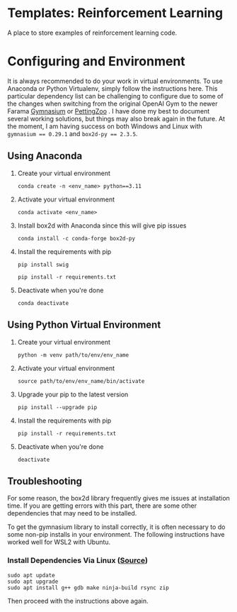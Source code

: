 # Templates: Reinforcement Learning
A place to store examples of reinforcement learning code.


# Configuring and Environment

It is always recommended to do your work in virtual environments. To use Anaconda or Python Virtualenv, simply follow the instructions here. This particular dependency list can be challenging to configure due to some of the changes when switching from the original OpenAI Gym to the newer Farama [Gymnasium](https://gymnasium.farama.org/) or [PettingZoo](https://pettingzoo.farama.org/) . I have done my best to document several working solutions, but things may also break again in the future. At the moment, I am having success on both Windows and Linux with ```gymnasium == 0.29.1``` and ```box2d-py == 2.3.5```.

## Using Anaconda

1. Create your virtual environment
    
    ```conda create -n <env_name> python==3.11```

2. Activate your virtual environment

    ```conda activate <env_name>```

3. Install box2d with Anaconda since this will give pip issues

    ```conda install -c conda-forge box2d-py```

3. Install the requirements with pip

    ```pip install swig```

    ```pip install -r requirements.txt```
    
4. Deactivate when you're done

    ```conda deactivate```

## Using Python Virtual Environment

1. Create your virtual environment

    ```python -m venv path/to/env/env_name```

2. Activate your virtual environment

    ```source path/to/env/env_name/bin/activate```

3. Upgrade your pip to the latest version

    ```pip install --upgrade pip```

4. Install the requirements with pip

    ```pip install -r requirements.txt```

4. Deactivate when you're done

    ```deactivate```


## Troubleshooting

For some reason, the box2d library frequently gives me issues at installation time. If you are getting errors with this part, there are some other dependencies that may need to be installed.  






To get the gymnasium library to install correctly, it is often necessary to do some non-pip installs in your environment. The following instructions have worked well for WSL2 with Ubuntu. 


### Install Dependencies Via Linux ([Source](https://learn.microsoft.com/en-us/cpp/build/walkthrough-build-debug-wsl2?view=msvc-170))

```
sudo apt update
sudo apt upgrade
sudo apt install g++ gdb make ninja-build rsync zip
```
Then proceed with the instructions above again. 



